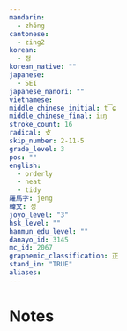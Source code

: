 ```yaml
---
mandarin:
  - zhěng
cantonese:
  - zing2
korean:
  - 정
korean_native: ""
japanese:
  - SEI
japanese_nanori: ""
vietnamese:
middle_chinese_initial: t͡ɕ
middle_chinese_final: iᴇŋ
stroke_count: 16
radical: 攴
skip_number: 2-11-5
grade_level: 3
pos: ""
english:
  - orderly
  - neat
  - tidy
羅馬字: jeng
韓文: 정
joyo_level: "3"
hsk_level: ""
hanmun_edu_level: ""
danayo_id: 3145
mc_id: 2067
graphemic_classification: 正
stand_in: "TRUE"
aliases:
---
```


# Notes
